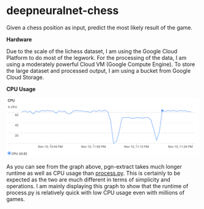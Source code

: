 # deepneuralnet-chess
Given a chess position as input, predict the most likely result of the game.

**Hardware**

Due to the scale of the lichess dataset, I am using the Google Cloud Platform to do most of the legwork. For the processing of the data, I am using a moderately powerful Cloud VM (Google Compute Engine). To store the large dataset and processed output, I am using a bucket from Google Cloud Storage.

**CPU Usage**

![cpu-usage graph](cpu-usage.png)

As you can see from the graph above, pgn-extract takes much longer runtime as well as CPU usage than [process.py](deepneuralnet-chess/process.py). This is certainly to be expected as the two are much different in terms of simplicity and operations. I am mainly displaying this graph to show that the runtime of process.py is relatively quick with low CPU usage even with millions of games. 
